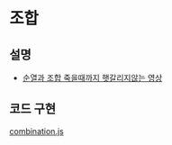 # 조합
## 설명
- [순열과 조합 죽을때까지 햇갈리지않는 영상](https://www.youtube.com/watch?v=1I6fAgEOPt4)

## 코드 구현
[combination.js](./combination.js)